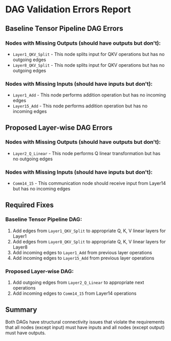 # DAG Validation Errors Report

## Baseline Tensor Pipeline DAG Errors

### Nodes with Missing Outputs (should have outputs but don't):
- `Layer1_QKV_Split` - This node splits input for QKV operations but has no outgoing edges
- `Layer8_QKV_Split` - This node splits input for QKV operations but has no outgoing edges

### Nodes with Missing Inputs (should have inputs but don't):
- `Layer1_Add` - This node performs addition operation but has no incoming edges
- `Layer15_Add` - This node performs addition operation but has no incoming edges

## Proposed Layer-wise DAG Errors

### Nodes with Missing Outputs (should have outputs but don't):
- `Layer2_Q_Linear` - This node performs Q linear transformation but has no outgoing edges

### Nodes with Missing Inputs (should have inputs but don't):
- `Comm14_15` - This communication node should receive input from Layer14 but has no incoming edges

## Required Fixes

### Baseline Tensor Pipeline DAG:
1. Add edges from `Layer1_QKV_Split` to appropriate Q, K, V linear layers for Layer1
2. Add edges from `Layer8_QKV_Split` to appropriate Q, K, V linear layers for Layer8
3. Add incoming edges to `Layer1_Add` from previous layer operations
4. Add incoming edges to `Layer15_Add` from previous layer operations

### Proposed Layer-wise DAG:
1. Add outgoing edges from `Layer2_Q_Linear` to appropriate next operations
2. Add incoming edges to `Comm14_15` from Layer14 operations

## Summary
Both DAGs have structural connectivity issues that violate the requirements that all nodes (except input) must have inputs and all nodes (except output) must have outputs.